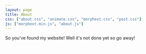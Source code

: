 ```yaml
---
layout: page
title: About
css: ["about.css", "animate.css", "morphext.css", "post.css"]
js: ["morphext.min.js", "about.js"]
---
```


So you've found my website! Well it's not done yet so go away!

<!--
If we have never met before, I would like to say nice to meet you and ask who you are, but sadly this page is about me and not about you.

Hi, my name is **Brandon**, and I do not know how to describe myself. This is due to my personality constantly evolving throughout my life. As an example, when I was younger, I was very timid and shy. I was like this because I was afraid of saying something I did not mean and kept my words and feelings to myself. As I grew older, I realized its okay to admit to my mistakes and care a little less about what others think. This gave me more confidence to be more social and true to who I am. Finding who I am is one of the reasons why I created this website and I hope I can continue to evolve and become a better person.

Another reason is to help others by giving them support on topics I am either familiar with or passionate about such as **coding, drawing** and **healthy habits**. I am in no means an expert, but I hope I will be able to spark interest and maybe add to someones life.

Lastly I made this so **employers** can find out more about who I am and what I know. For more info please navigate here: "ADD A LINK HERE BRANDON"

Welcome to the site.

-->

<div class="thi-signature" style="color:white">
    {{ site.user.name }}
</div>
